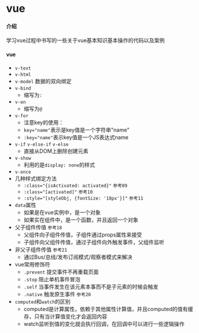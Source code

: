 # vue

#### 介绍
学习vue过程中书写的一些关于vue基本知识基本操作的代码以及案例

####  vue
+ `v-text`
+ `v-html`
+ `v-model` 数据的双向绑定
+ `v-bind`
    + 缩写为`:`
+ `v-on`
    + 缩写为`@`
+ `v-for`
    + 注意key的使用：
    + `key="name"`表示是key值是一个字符串"name"
    + `:key="name"`表示key值是一个JS表达式name
+ `v-if`  `v-else-if`  `v-else`
    + 直接从DOM上删除创建元素
+ `v-show`
    + 利用的是`display: none`的样式
+ `v-once`
+ 几种样式绑定方法
    + `:class="{isActivated: activated}"` `参考09`
    + `:class="[activated]"`  `参考10`
    + `:style="[styleObj, {fontSize: '18px'}]"` `参考11`
+ `data`属性
    + 如果是在vue实例中，是一个对象
    + 如果实在组件中，是一个函数，并且返回一个对象
+ 父子组件传值  `参考18`
    + 父组件向子组件传值，子组件通过props属性来接受
    + 子组件向父组件传值，通过子组件向外触发事件，父组件监听
+ 非父子组件传值  `参考21`
    + 通过Bus/总线/发布订阅模式/观察者模式来解决
+ vue常用修饰符
    + `.prevent`  提交事件不再重载页面
    + `.stop`     阻止单机事件冒泡
    + `.self`     当事件发生在该元素本事而不是子元素的时候会触发
    + `.native`   触发原生事件  `参考20`
+ `computed`和`watch`的区别
    + computed是计算属性，依赖于其他属性计算值，并且computed的值有缓存，只有当计算值变化才会返回内容
    + watch监听到值的变化就会执行回调，在回调中可以进行一些逻辑操作
